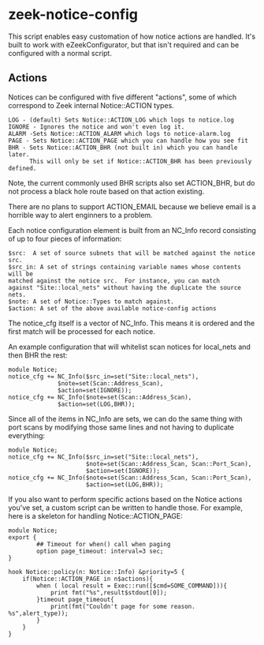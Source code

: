 zeek-notice-config
==================

This script enables easy customation of how notice actions are handled.
It's built to work with eZeekConfigurator, but that isn't required and can
be configured with a normal script.

Actions
-------
Notices can be configured with five different "actions", some of which
correspond to Zeek internal Notice::ACTION types.

	LOG - (default) Sets Notice::ACTION_LOG which logs to notice.log
	IGNORE - Ignores the notice and won't even log it.
	ALARM -Sets Notice::ACTION_ALARM which logs to notice-alarm.log
	PAGE - Sets Notice::ACTION_PAGE which you can handle how you see fit 
	BHR - Sets Notice::ACTION_BHR (not built in) which you can handle later.
	      This will only be set if Notice::ACTION_BHR has been previously defined.

Note, the current commonly used BHR scripts also set ACTION_BHR, but do not
process a black hole route based on that action existing.

There are no plans to support ACTION_EMAIL because we believe email is a
horrible way to alert enginners to a problem.

Each notice configuration element is built from an NC_Info record consisting
of up to four pieces of information:

	$src:  A set of source subnets that will be matched against the notice src.
	$src_in: A set of strings containing variable names whose contents  will be
	matched against the notice src.  For instance, you can match
	against "Site::local_nets" without having the duplicate the source
	nets.
	$note: A set of Notice::Types to match against.
	$action: A set of the above available notice-config actions

The notice_cfg itself is a vector of NC_Info.  This means it is ordered and
the first match will be processed for each notice.

An example configuration that will whitelist scan notices for local_nets
and then BHR the rest:

	module Notice;
	notice_cfg += NC_Info($src_in=set("Site::local_nets"),
			      $note=set(Scan::Address_Scan),
			      $action=set(IGNORE));
	notice_cfg += NC_Info($note=set(Scan::Address_Scan),
			      $action=set(LOG,BHR));

Since all of the items in NC_Info are sets, we can do the same thing with port
scans by modifying those same lines and not having to duplicate everything:

	module Notice;
	notice_cfg += NC_Info($src_in=set("Site::local_nets"),
	                      $note=set(Scan::Address_Scan, Scan::Port_Scan),
	                      $action=set(IGNORE));
	notice_cfg += NC_Info($note=set(Scan::Address_Scan, Scan::Port_Scan),
	                      $action=set(LOG,BHR));

If you also want to perform specific actions based on the Notice actions
you've set, a custom script can be written to handle those.  For example,
here is a skeleton for handling Notice::ACTION_PAGE:

	module Notice;
	export {
        	## Timeout for when() call when paging
        	option page_timeout: interval=3 sec;
	}
	
	hook Notice::policy(n: Notice::Info) &priority=5 {
		if(Notice::ACTION_PAGE in n$actions){
			when ( local result = Exec::run([$cmd=SOME_COMMAND])){
				print fmt("%s",result$stdout[0]);
			}timeout page_timeout{
				print(fmt("Couldn't page for some reason. %s",alert_type));
			}
		}
	}



